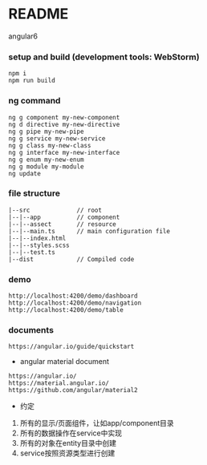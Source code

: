 # README
angular6

### setup and build (development tools: WebStorm)
```text
npm i
npm run build
```

### ng command
```text
ng g component my-new-component
ng d directive my-new-directive
ng g pipe my-new-pipe
ng g service my-new-service
ng g class my-new-class
ng g interface my-new-interface
ng g enum my-new-enum
ng g module my-module
ng update
```

### file structure
```text
|--src             // root
|--|--app          // component
|--|--assect       // resource
|--|--main.ts      // main configuration file
|--|--index.html 
|--|--styles.scss 
|--|--test.ts
|--dist            // Compiled code
```

### demo
```text
http://localhost:4200/demo/dashboard
http://localhost:4200/demo/navigation
http://localhost:4200/demo/table
```

### documents
```text
https://angular.io/guide/quickstart
```

- angular material document
```text
https://angular.io/
https://material.angular.io/
https://github.com/angular/material2
```

- 约定
1. 所有的显示/页面组件，让如app/component目录
2. 所有的数据操作在service中实现
3. 所有的对象在entity目录中创建
4. service按照资源类型进行创建
